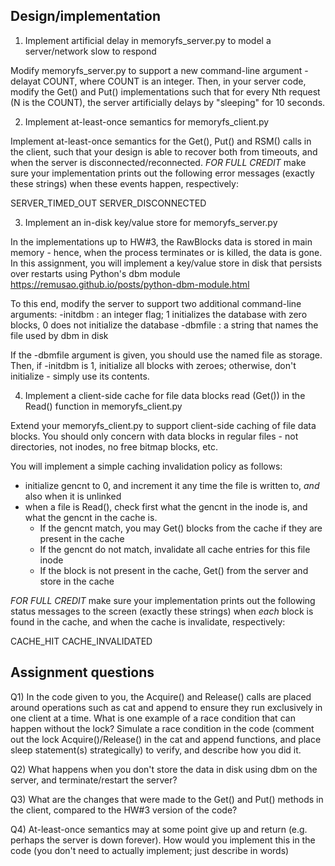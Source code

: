 ## Design/implementation ##

1) Implement artificial delay in memoryfs_server.py to model a server/network slow to respond

Modify memoryfs_server.py to support a new command-line argument -delayat COUNT, where COUNT is an integer. Then, in your server code, modify the Get() and Put() implementations such that for every Nth request (N is the COUNT), the server artificially delays by "sleeping" for 10 seconds.

2) Implement at-least-once semantics for memoryfs_client.py

Implement at-least-once semantics for the Get(), Put() and RSM() calls in the client, such that your design is able to recover both from timeouts, and when the server is disconnected/reconnected. 
*FOR FULL CREDIT* make sure your implementation prints out the following error messages (exactly these strings) when these events happen, respectively:

SERVER_TIMED_OUT
SERVER_DISCONNECTED

3) Implement an in-disk key/value store for memoryfs_server.py

In the implementations up to HW#3, the RawBlocks data is stored in main memory - hence, when the process terminates or is killed, the data is gone. In this assignment, you will implement a key/value store in disk that persists over restarts using Python's dbm module https://remusao.github.io/posts/python-dbm-module.html

To this end, modify the server to support two additional command-line arguments: 
-initdbm : an integer flag; 1 initializes the database with zero blocks, 0 does not initialize the database 
-dbmfile : a string that names the file used by dbm in disk 

If the -dbmfile argument is given, you should use the named file as storage. Then, if -initdbm is 1, initialize all blocks with zeroes; otherwise, don't initialize - simply use its contents.

4) Implement a client-side cache for file data blocks read (Get()) in the Read() function in memoryfs_client.py

Extend your memoryfs_client.py to support client-side caching of file data blocks. You should only concern with data blocks in regular files - not directories, not inodes, no free bitmap blocks, etc.

You will implement a simple caching invalidation policy as follows:
  - initialize gencnt to 0, and increment it any time the file is written to, *and* also when it is unlinked
  - when a file is Read(), check first what the gencnt in the inode is, and what the gencnt in the cache is. 
    - If the gencnt match, you may Get() blocks from the cache if they are present in the cache 
    - If the gencnt do not match, invalidate all cache entries for this file inode
    - If the block is not present in the cache, Get() from the server and store in the cache

*FOR FULL CREDIT* make sure your implementation prints out the following status messages to the screen (exactly these strings) when *each* block is found in the cache, and when the cache is invalidate, respectively:

CACHE_HIT
CACHE_INVALIDATED

## Assignment questions ##

Q1) In the code given to you, the Acquire() and Release() calls are placed around operations such as cat and append to ensure they run exclusively in one client at a time. What is one example of a race condition that can happen without the lock? Simulate a race condition in the code (comment out the lock Acquire()/Release() in the cat and append functions, and place sleep statement(s) strategically) to verify, and describe how you did it.

Q2) What happens when you don't store the data in disk using dbm on the server, and terminate/restart the server? 

Q3) What are the changes that were made to the Get() and Put() methods in the client, compared to the HW#3 version of the code?

Q4) At-least-once semantics may at some point give up and return (e.g. perhaps the server is down forever). How would you implement this in the code (you don't need to actually implement; just describe in words)